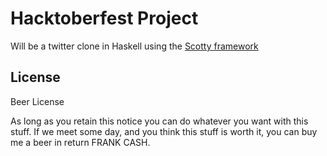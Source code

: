 Hacktoberfest Project
==
Will be a twitter clone in Haskell using the [Scotty framework](https://github.com/scotty-web/scotty/wiki)



## License
Beer License

As long as you retain this notice you can do whatever you want with this stuff.
If we meet some day, and you think this stuff is worth it, you can buy me a beer in return FRANK CASH.

